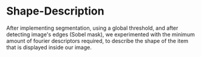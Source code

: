 # Shape-Description
After implementing segmentation, using a global threshold, and after detecting image's edges (Sobel mask), we experimented with the minimum amount of fourier descriptors required, to describe the shape of the item that is displayed inside our image.
